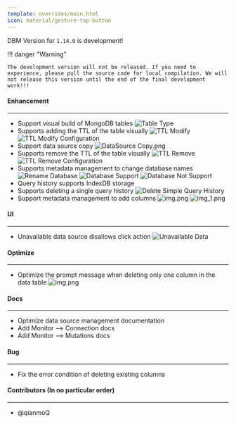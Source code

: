 ```yaml
---
template: overrides/main.html
icon: material/gesture-tap-button
---
```


DBM Version for `1.14.0` is development!

!!! danger "Warning"

    The development version will not be released. If you need to experience, please pull the source code for local compilation. We will not release this version until the end of the final development work!!!

#### Enhancement

---

- Support visual build of MongoDB tables
![Table Type](../../assets/images/versions/1.14.0/table_type.png)
- Supports adding the TTL of the table visually
![TTL Modify](../../assets/images/versions/1.14.0/ttl_modify.png)
![TTL Modify Configuration](../../assets/images/versions/1.14.0/ttl_modify_configuration.png)
- Support data source copy
![DataSource Copy.png](../../assets/images/versions/1.14.0/datasource_copy.png)
- Supports remove the TTL of the table visually
![TTL Remove](../../assets/images/versions/1.14.0/ttl_remove.png)
![TTL Remove Configuration](../../assets/images/versions/1.14.0/ttl_remove_configuration.png)
- Supports metadata management to change database names
![Rename Database](../../assets/images/versions/1.14.0/rename_database.png)
![Database Support](../../assets/images/versions/1.14.0/support.png)
![Database Not Support](../../assets/images/versions/1.14.0/not_support.png)
- Query history supports IndexDB storage
- Supports deleting a single query history
![Delete Simple Query History](../../assets/images/versions/1.14.0/delete_simple_query_history.png)
- Support metadata management to add columns
![img.png](../../assets/images/versions/1.14.0/img.png)
![img_1.png](../../assets/images/versions/1.14.0/img_1.png)

#### UI

---

- Unavailable data source disallows click action
![Unavailable Data](../../assets/images/versions/1.14.0/unavailable.png)


#### Optimize

----

- Optimize the prompt message when deleting only one column in the data table
![img.png](../../assets/images/versions/1.14.0/img_2.png)

#### Docs

---

- Optimize data source management documentation
- Add Monitor --> Connection docs
- Add Monitor --> Mutations docs

#### Bug

---

- Fix the error condition of deleting existing columns

#### Contributors (In no particular order)

---

- @qianmoQ
